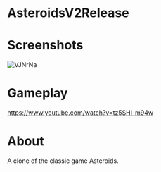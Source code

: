 # AsteroidsV2Release

# Screenshots
![VJNrNa](https://user-images.githubusercontent.com/17791454/180903166-14b40975-e10a-4955-a5b0-f1f052eb681b.png)


# Gameplay
https://www.youtube.com/watch?v=tz5SHI-m94w

# About
 A clone of the classic game Asteroids.
